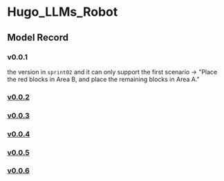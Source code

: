 # Hugo_LLMs_Robot

Model Record
---
### v0.0.1
the version in `sprint02` and it can only support the first scenario -> "Place the red blocks in Area B, and place the remaining blocks in Area A."

### [v0.0.2](model/v0.0.2/README.md)
### [v0.0.3](model/v0.0.3/README.md)
### [v0.0.4](model/v0.0.4/README.md)
### [v0.0.5](model/v0.0.5/README.md)
### [v0.0.6](model/v0.0.6/README.md)